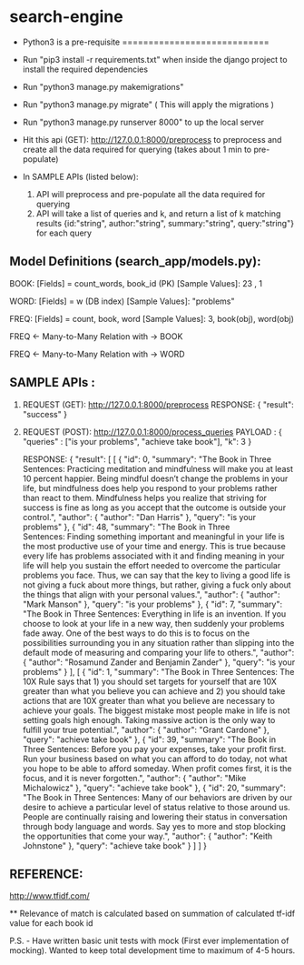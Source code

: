 # search-engine

* Python3 is a pre-requisite
============================

* Run "pip3 install -r requirements.txt" when inside the django project
    to install the required dependencies
* Run "python3 manage.py makemigrations"
* Run "python3 manage.py migrate"
( This will apply the migrations )

* Run "python3 manage.py runserver 8000" to up the local server
* Hit this api (GET): http://127.0.0.1:8000/preprocess to preprocess and
  create all the data required for querying (takes about 1 min to pre-populate)

* In SAMPLE APIs (listed below):
    1) API will preprocess and pre-populate all the data required for querying
    2) API will take a list of queries and k, and return a list of k matching results 
       {id:"string", author:"string", summary:"string", query:"string"} for each query

Model Definitions (search_app/models.py):
-----------------

BOOK:
    [Fields]        = count_words, book_id (PK)
    [Sample Values]: 23 , 1

WORD:
    [Fields]        = w (DB index)
    [Sample Values]: "problems"
    
FREQ:
    [Fields]        = count, book, word
    [Sample Values]:  3, book(obj), word(obj)
    

FREQ <- Many-to-Many Relation with -> BOOK

FREQ <- Many-to-Many Relation with -> WORD


SAMPLE APIs :
-------------

1) REQUEST (GET):  http://127.0.0.1:8000/preprocess
   RESPONSE: { "result": "success" }

2) REQUEST (POST):  http://127.0.0.1:8000/process_queries
   PAYLOAD : {  "queries" : ["is your problems", "achieve take book"], 
	            "k": 3 }
	            
   RESPONSE: {
    "result": [
        [
            {
                "id": 0,
                "summary": "The Book in Three Sentences: Practicing meditation and mindfulness will make you at least 10 percent happier. Being mindful doesn’t change the problems in your life, but mindfulness does help you respond to your problems rather than react to them. Mindfulness helps you realize that striving for success is fine as long as you accept that the outcome is outside your control.",
                "author": {
                    "author": "Dan Harris"
                },
                "query": "is your problems"
            },
            {
                "id": 48,
                "summary": "The Book in Three Sentences: Finding something important and meaningful in your life is the most productive use of your time and energy. This is true because every life has problems associated with it and finding meaning in your life will help you sustain the effort needed to overcome the particular problems you face. Thus, we can say that the key to living a good life is not giving a fuck about more things, but rather, giving a fuck only about the things that align with your personal values.",
                "author": {
                    "author": "Mark Manson"
                },
                "query": "is your problems"
            },
            {
                "id": 7,
                "summary": "The Book in Three Sentences: Everything in life is an invention. If you choose to look at your life in a new way, then suddenly your problems fade away. One of the best ways to do this is to focus on the possibilities surrounding you in any situation rather than slipping into the default mode of measuring and comparing your life to others.",
                "author": {
                    "author": "Rosamund Zander and Benjamin Zander"
                },
                "query": "is your problems"
            }
        ],
        [
            {
                "id": 1,
                "summary": "The Book in Three Sentences: The 10X Rule says that 1) you should set targets for yourself that are 10X greater than what you believe you can achieve and 2) you should take actions that are 10X greater than what you believe are necessary to achieve your goals. The biggest mistake most people make in life is not setting goals high enough. Taking massive action is the only way to fulfill your true potential.",
                "author": {
                    "author": "Grant Cardone"
                },
                "query": "achieve take book"
            },
            {
                "id": 39,
                "summary": "The Book in Three Sentences: Before you pay your expenses, take your profit first. Run your business based on what you can afford to do today, not what you hope to be able to afford someday. When profit comes first, it is the focus, and it is never forgotten.",
                "author": {
                    "author": "Mike Michalowicz"
                },
                "query": "achieve take book"
            },
            {
                "id": 20,
                "summary": "The Book in Three Sentences: Many of our behaviors are driven by our desire to achieve a particular level of status relative to those around us. People are continually raising and lowering their status in conversation through body language and words. Say yes to more and stop blocking the opportunities that come your way.",
                "author": {
                    "author": "Keith Johnstone"
                },
                "query": "achieve take book"
            }
        ]
    ]
}


REFERENCE:
----------
http://www.tfidf.com/

** Relevance of match is calculated based on summation of calculated tf-idf value for each book id


P.S. - Have written basic unit tests with mock (First ever implementation of mocking). Wanted to 
       keep total development time to maximum of 4-5 hours.
